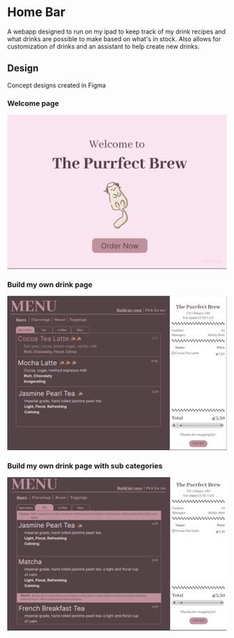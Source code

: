 # Home Bar
A webapp designed to run on my ipad to keep track of my drink recipes and what drinks are possible to make based on what's in stock. Also allows for customization of drinks and an assistant to help create new drinks.


## Design
Concept designs created in Figma

### Welcome page
![Welcome Page](./design/front_page.png)

### Build my own drink page
![Build your own basic](design/self_build_basic.png)

### Build my own drink page with sub categories
![Build your own basic](design/self_build_with_categories.png)